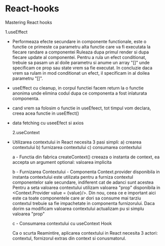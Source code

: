 # React-hooks

Mastering React hooks

1.useEffect

- Performeaza efecte secundare in componente functionale, este o functie ce primeste ca parametru alta functie care va fi executata la fiecare randare a componentei
  Ruleaza dupa primul render si dupa fiecare update al componentei.
  Pentru a rula un efect conditionat, trebuie sa pasam un al doile parametru si anume un array "[]" unde specificam ce prop sau state vrem sa fie executat. In concluzie daca vrem sa rulam in mod conditionat un efect, il specificam in al doilea parametru "[]".
- useEffect cu cleanup, in corpul functiei facem return la o functie anonima unde elimina codul dupa ce componenta a fost inlaturata componenta.
- cand vrem sa folosim o functie in useEfeect, tot timpul vom declara, creea acea functie in useEffect()
- data fetching cu useeEfect si axios

  2.useContext

- Utilizarea contextului in React necesita 3 pasi simpli:
  a) crearea contextului
  b) furnizarea contextului
  c) consumarea contextului

  a - Functia din fabrica createContext() creeaza o instanta de context, ea accepta un argument optional: valoarea implicita

  b - Furnizarea Contextului - Componenta Context.provider disponibila in instanta contextului
  este utilizata pentru a furniza contextul componentelor sale secundare, indiferent cat de adanci sunt acestea
  Pentru a seta valoarea contextului utilizam valoarea "prop" disponibila in <Context.Provider value = {value}/>.
  Din nou, ceea ce e important aici este ca toate componentele care ar dori sa consume mai tarziu contextul trebuie sa fie impachetate in componenta furnizorului. Daca dorim sa modificam valoarea contextului actualizam pu si simplu valoarea "prop"

  c - Consumarea contextului cu useContext Hook

  Ca o scurta Reamintire, aplicarea contextului in React necesita 3 actori: contextul, fornizorul extras din context si conusmatorul.
